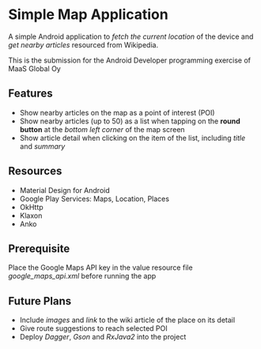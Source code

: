 # Simple Map Application
A simple Android application to *fetch the current location* of the device and *get nearby articles* resourced from Wikipedia.

This is the submission for the Android Developer programming exercise of MaaS Global Oy

## Features
- Show nearby articles on the map as a point of interest (POI)
- Show nearby articles (up to 50) as a list when tapping on the **round button** at the *bottom left corner* of the map screen
- Show article detail when clicking on the item of the list, including *title* and *summary*

## Resources
- Material Design for Android
- Google Play Services: Maps, Location, Places
- OkHttp
- Klaxon
- Anko

## Prerequisite
Place the Google Maps API key in the value resource file *google_maps_api.xml* before running the app

## Future Plans
- Include *images* and *link* to the wiki article of the place on its detail
- Give route suggestions to reach selected POI
- Deploy *Dagger*, *Gson* and *RxJava2* into the project
